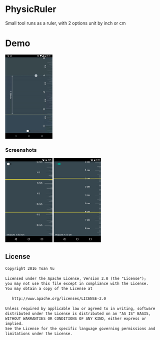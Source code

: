 PhysicRuler
======================

Small tool runs as a ruler, with 2 options unit by inch or cm


# Demo
<img src="screenshots/demo.gif" width="30%">

### Screenshots
<img src="screenshots/inch.png" width="30%">
<img src="screenshots/cm.png" width="30%">


License
-------

    Copyright 2016 Toan Vu

    Licensed under the Apache License, Version 2.0 (the "License");
    you may not use this file except in compliance with the License.
    You may obtain a copy of the License at

       http://www.apache.org/licenses/LICENSE-2.0

    Unless required by applicable law or agreed to in writing, software
    distributed under the License is distributed on an "AS IS" BASIS,
    WITHOUT WARRANTIES OR CONDITIONS OF ANY KIND, either express or implied.
    See the License for the specific language governing permissions and
    limitations under the License.
